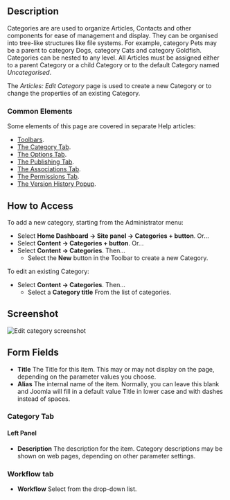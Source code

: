 <!-- Filename: Help5.x:Articles:_Edit_Category / Display title: Articles: Edit Category -->

## Description

Categories are are used to organize Articles, Contacts and other
components for ease of management and display. They can be organised
into tree-like structures like file systems. For example, category Pets
may be a parent to category Dogs, category Cats and category Goldfish.
Categories can be nested to any level. All Articles must be assigned
either to a parent Category or a child Category or to the default
Category named *Uncategorised*.

The *Articles: Edit Category* page is used to create a new Category or to
change the properties of an existing Category.

### Common Elements

Some elements of this page are covered in separate Help articles:

* [Toolbars](jdocmanual?article=help/common-elements/toolbars).
* [The Category Tab](jdocmanual?article=help/common-elements/edit-category).
* [The Options Tab](jdocmanual?article=help/common-elements/edit-category-options).
* [The Publishing Tab](jdocmanual?article=help/common-elements/edit-publishing).
* [The Associations Tab](jdocmanual?article=help/common-elements/edit-associations).
* [The Permissions Tab](jdocmanual?article=help/common-elements/edit-permissions).
* [The Version History Popup](jdocmanual?article=help/common-elements/edit-version-history).

## How to Access

To add a new category, starting from the Administrator menu:

- Select **Home Dashboard → Site panel → Categories + button**. Or...
- Select **Content → Categories + button**. Or...
- Select **Content → Categories**. Then...
  - Select the **New** button in the Toolbar to create a new Category.

To edit an existing Category:

- Select **Content → Categories**. Then...
  - Select a **Category title** From the list of categories.

## Screenshot

![Edit category screenshot](../../../en/images/articles/articles-edit-category-category-tab.png)

## Form Fields

- **Title** The Title for this item. This may or may not display on the
  page, depending on the parameter values you choose.
- **Alias** The internal name of the item. Normally, you can leave this
  blank and Joomla will fill in a default value Title in lower case and
  with dashes instead of spaces.

### Category Tab

#### Left Panel

- **Description** The description for the item. Category descriptions may be
  shown on web pages, depending on other parameter settings.

### Workflow tab

- **Workflow** Select from the drop-down list.
